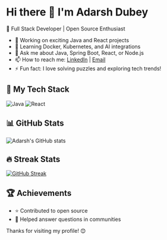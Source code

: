 # Hi there 👋 I'm Adarsh Dubey

🚀 Full Stack Developer | Open Source Enthusiast

- 🔭 Working on exciting Java and React projects
- 🌱 Learning Docker, Kubernetes, and AI integrations
- 💬 Ask me about Java, Spring Boot, React, or Node.js
- 📫 How to reach me: [LinkedIn](#) | [Email](#)
- ⚡ Fun fact: I love solving puzzles and exploring tech trends!

## 🚀 My Tech Stack
![Java](https://img.shields.io/badge/Java-ED8B00?style=for-the-badge&logo=java&logoColor=white)
![React](https://img.shields.io/badge/React-20232A?style=for-the-badge&logo=react&logoColor=61DAFB)

## 📊 GitHub Stats
![Adarsh's GitHub stats](https://github-readme-stats.vercel.app/api?username=adarshdubey&show_icons=true&theme=radical)

## 🔥 Streak Stats
[![GitHub Streak](https://github-readme-streak-stats.herokuapp.com/?user=adarshdubey&theme=radical)](https://git.io/streak-stats)

## 🏆 Achievements
- ⭐ Contributed to open source
- 💬 Helped answer questions in communities

Thanks for visiting my profile! 😊
